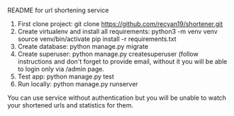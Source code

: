README for url shortening service

1. First clone project:
  git clone https://github.com/recyan19/shortener.git
2. Create virtualenv and install all requirements:
  python3 -m venv venv
  source venv/bin/activate
  pip install -r requirements.txt
3. Create database:
  python manage.py migrate
4. Create superuser:
  python manage.py createsuperuser (follow instructions and don't forget to provide email, without it you will be able to       login only via /admin page.
5. Test app:
  python manage.py test
6. Run locally:
  python manage.py runserver
  
You can use service without authentication but you will be unable to watch your shortened urls and statistics for them.
